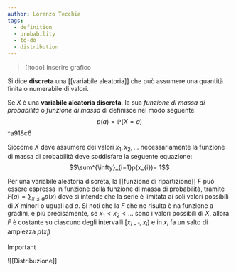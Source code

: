 ```yaml
---
author: Lorenzo Tecchia
tags:
  - definition
  - probability
  - to-do
  - distribution
---
```

>[!todo]
> Inserire grafico

Si dice **discreta** una [[variabile aleatoria]] che può assumere una quantità finita o numerabile di valori.

Se $X$ è una **variabile aleatoria discreta**, la sua _funzione di massa di probabilità_ o _funzione di massa_ di definisce nel modo seguente: $$p(a) = \mathbb{P}(X=a)$$ ^a918c6

Siccome $X$ deve assumere dei valori $x_{1},x_{2}, \dots$ necessariamente la funzione di massa di probabilità deve soddisfare la seguente equazione:$$\sum^{\infty}_{i=1}p(x_{i})= 1$$

Per una variabile aleatoria discreta, la [[funzione di ripartizione]] $F$ può essere espressa in funzione della funzione di massa di probabilità, tramite $F(a) = \sum_{x \leq a}p(x)$ dove si intende che la serie è limitata ai soli valori possibili di $X$ minori o uguali ad $a$. Si noti che la $F$ che ne risulta è na funzione a gradini, e più precisamente, se $x_{1}< x_{2} < \dots$ sono i valori possibili di $X$, allora $F$ è costante su ciascuno degli intervalli $[x_{i-1}, x_{i})$ e in $x_{i}$ fa un salto di ampiezza $p(x_{i})$

>[!important]
> ![[Distribuzione]]

